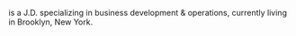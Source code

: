 is a J.D. specializing in business development & operations, currently living in Brooklyn, New York.
